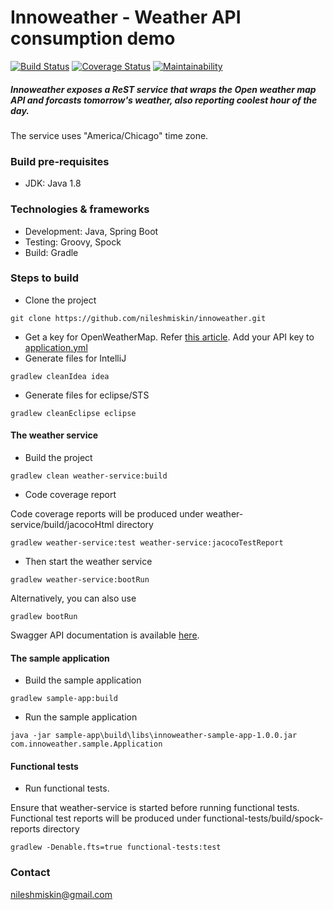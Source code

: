 # Innoweather - Weather API consumption demo

[![Build Status](https://travis-ci.org/nileshmiskin/innoweather.svg?branch=master)](https://travis-ci.org/nileshmiskin/innoweather) [![Coverage Status](https://coveralls.io/repos/github/nileshmiskin/innoweather/badge.svg?branch=master)](https://coveralls.io/github/nileshmiskin/innoweather?branch=master) [![Maintainability](https://api.codeclimate.com/v1/badges/37dc67a264980936f16e/maintainability)](https://codeclimate.com/github/nileshmiskin/innoweather/maintainability)

##### Innoweather exposes a ReST service that wraps the Open weather map API and forcasts tomorrow's weather, also reporting coolest hour of the day.
The service uses "America/Chicago" time zone.

### Build pre-requisites
- JDK: Java 1.8

### Technologies & frameworks
- Development: Java, Spring Boot
- Testing: Groovy, Spock
- Build: Gradle

### Steps to build
- Clone the project
```
git clone https://github.com/nileshmiskin/innoweather.git
```
- Get a key for OpenWeatherMap. Refer [this article](https://openweathermap.org/appid).
Add your API key to [application.yml](weather-service/src/main/resources/application.yml) 
- Generate files for IntelliJ
```
gradlew cleanIdea idea
```
- Generate files for eclipse/STS
```
gradlew cleanEclipse eclipse
```
#### The weather service
- Build the project
```
gradlew clean weather-service:build
```
- Code coverage report

Code coverage reports will be produced under weather-service/build/jacocoHtml directory
```
gradlew weather-service:test weather-service:jacocoTestReport
```
- Then start the weather service
```
gradlew weather-service:bootRun
```
Alternatively, you can also use
```
gradlew bootRun
```
Swagger API documentation is available [here](http://localhost:8080/swagger-ui.html).
#### The sample application
- Build the sample application
```
gradlew sample-app:build
```
- Run the sample application
```
java -jar sample-app\build\libs\innoweather-sample-app-1.0.0.jar com.innoweather.sample.Application
```

#### Functional tests
- Run functional tests.

Ensure that weather-service is started before running functional tests.
Functional test reports will be produced under functional-tests/build/spock-reports directory
```
gradlew -Denable.fts=true functional-tests:test
```
### Contact
nileshmiskin@gmail.com